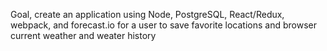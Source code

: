 Goal, create an application using Node, PostgreSQL, React/Redux, webpack, and forecast.io for a user to save favorite locations and browser current weather and weater history